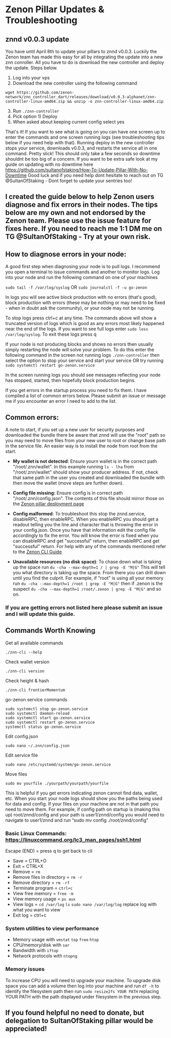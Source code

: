# Zenon Pillar Updates & Troubleshooting

## znnd v0.0.3 update

You have until April 8th to update your pillars to znnd v0.0.3. Luckily the Zenon team has made this easy for all by integrating the update into a new znn conroller. All you have to do is download the new controller and deploy the update. Steps below.

1. Log into your vps 
2. Download the new controller using the following command 
```
wget https://github.com/zenon-network/znn_controller_dart/releases/download/v0.0.3-alphanet/znn-controller-linux-amd64.zip && unzip -o znn-controller-linux-amd64.zip
```
3. Run `./znn-controller`
4. Pick option 1) Deploy
5. When asked about keeping current config select yes

That's it! If you want to see what is going on you can have one screen up to enter the commands and one screen running logs (see troubleshooting tips below if you need help with that). Running deploy in the new controller stops your service, downloads v0.0.3, and restarts the service all in one command. Pretty slick! This should only take a few seconds so downtime shouldnt be too big of a concern. If you want to be extra safe look at my guide on updating with no downtime here https://github.com/sultanofstaking/How-To-Update-Pillar-With-No-Downtime Good luck and if you need help dont hesitate to reach out on TG @SultanOfStaking - Dont forget to update your sentries too!

## I created the guide below to help Zenon users diagnose and fix errors in their nodes. The tips below are my own and not endorsed by the Zenon team. Please use the issue feature for fixes here. If you need to reach me 1:1 DM me on TG @SultanOfStaking - Try at your own risk.

## How to diagnose errors in your node:

A good first step when diagnosing your node is to pull logs. I recommend you open a terminal to issue commands and another to monitor logs. Log into your node and run the following command on one of your machines

`sudo tail -f /var/log/syslog` OR `sudo journalctl -f -u go-zenon`

In logs you will see active block production with no errors (that's good), block production with errors (these may be nothing or may need to be fixed - when in doubt ask the community), or your node may not be running. 

To stop logs press ctrl+c at any time. The commands above will show a truncated version of logs which is good as any errors most likely happened near the end of the logs. If you want to see full logs enter `sudo less /var/log/syslog`. To exit these logs press q

If your node is not producing blocks and shows no errors then usually simply restarting the node will solve your problem. To do this enter the following command in the screen not running logs `./znn-controller` then select the option to stop your service and start your service OR try running `sudo systemctl restart go-zenon.service`

In the screen running logs you should see messages reflecting your node has stopped, started, then hopefully block production begins.

If you get errors in the startup process you need to fix them. I have compiled a list of common errors below. Please submit an issue or message me if you encounter an error I need to add to the list.

## Common errors:
A note to start, if you set up a new user for security purposes and downloaded the bundle there be aware that znnd will use the "root" path so you may need to move files from your new user to root or change base path in the service file. An easier way is to install the node from root from the start.

- **My wallet is not detected**: Ensure yourn wallet is in the correct path "/root/.znn/wallet". In this example running `ls - lha` from "/root/.znn/wallet" should show your producer address. If not, check that same path in the user you created and downloaded the bundle with then move the wallet (move steps are further down). 

- **Config file missing:** Ensure config is in correct path "/root/.znn/config.json". The contents of this file should mirror those on the [Zenon pillar deployment page](https://testnet.znn.space/#!deploy.md)

- **Config malformed**: To troubleshoot this stop the znnd.service, disableRPC, then enableRPC. When you enableRPC you should get a readout telling you the line and character that is throwing the error in your config.json. Once you have that information edit the config file accordingly to fix the error. You will know the error is fixed when you can disableRPC and get "successful" return, then enableRPC and get "successful" return. For help with any of the commands mentioned refer to the [Zenon CLI Guide](https://testnet.znn.space/#!cli.md)

- **Unavailable resources (no disk space)**: To chase down what is taking up the space run `du -cha --max-depth=1 / | grep -E "M|G"` This will tell you what directory is taking up the space. From there you can drill down until you find the culprit. For example, if "root" is using all your memory run `du -cha --max-depth=1 /root | grep -E "M|G"` then if .zenon is the suspect `du -cha --max-depth=1 /root/.zenon | grep -E "M|G"` and so on. 

### If you are getting errors not listed here please submit an issue and I will update this guide.

## Commands Worth Knowing

Get all available commands

`./znn-cli --help`

Check wallet version

`./znn-cli version`

Check height & hash

`./znn-cli frontierMomentum`

go-zenon service commands

```
sudo systemctl stop go-zenon.service
sudo systemctl daemon-reload
sudo systemctl start go-zenon.service
sudo systemctl restart go-zenon.service
systemctl status go-zenon.service
```

Edit config.json

`sudo nano ~/.znn/config.json`

Edit service file

`sudo nano /etc/systemd/system/go-zenon.service`

Move files

`sudo mv yourfile ./yourpath/yourpath/yourfile` 

This is helpful if you get errors indicating zenon cannot find data, wallet, etc. When you start your node logs should show you the paths being used for data and config. If your files on your machine are not in that path you need to move them. For example, if config path on startup is (making this up) root/znnd/config and your path is user1/znnd/config you would need to navigate to user1/znnd and run “sudo mv config ./root/znnd/config"

### Basic Linux Commands: https://linuxcommand.org/lc3_man_pages/ssh1.html 
Escape (END) = press q to get back to cli
- Save = CTRL+O
- Exit = CTRL+X
- Remove = `rm`
- Remove files in directory = `rm -r`
- Remove directory = `rm -rf`
- Terminate program = `ctrl+c`
- View free memory = `free -m`
- View memory usage = `ps aux`
- View logs = 
`cd /var/log`
`ls`
`sudo nano /var/log/log` replace log with what you want to view
- Exit log = ctrl+c

### System utilities to view performance
- Memory usage with `vmstat` `top` `free` `htop`
- CPU/memory/disk with `sar`
- Bandwidth with `iftop`
- Network protocols with `ntopng`

### Memory issues
To increase CPU you will need to upgrade your machine. To upgrade disk space you can add a volume then log into your machine and run `df -h` to identify the filesystem path then run `sudo resize2fs YOUR PATH` replacing YOUR PATH with the path displayed under filesystem in the previous step. 

## If you found helpful no need to donate, but delegation to SultanOfStaking pillar would be appreciated!
